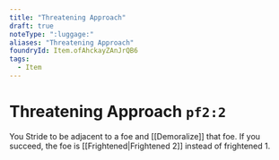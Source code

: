 ```yaml
---
title: "Threatening Approach"
draft: true
noteType: ":luggage:"
aliases: "Threatening Approach"
foundryId: Item.ofAhckayZAnJrQB6
tags:
  - Item
---
```


# Threatening Approach `pf2:2`

You Stride to be adjacent to a foe and [[Demoralize]] that foe. If you succeed, the foe is [[Frightened|Frightened 2]] instead of frightened 1.
